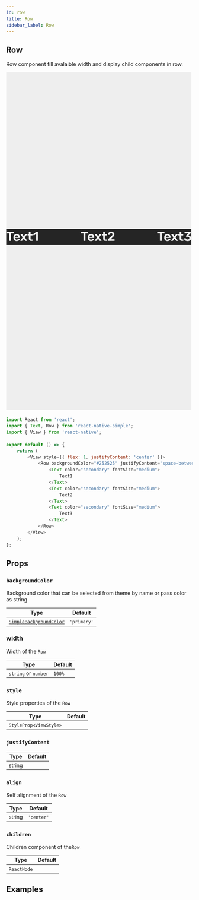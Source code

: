 ```yaml
---
id: row
title: Row
sidebar_label: Row
---
```


## Row

Row component fill avalaible width and display child components in row.

![Row](assets/component-row.jpg)

```js
import React from 'react';
import { Text, Row } from 'react-native-simple';
import { View } from 'react-native';

export default () => {
    return (
        <View style={{ flex: 1, justifyContent: 'center' }}>
            <Row backgroundColor="#252525" justifyContent="space-between">
                <Text color="secondary" fontSize="medium">
                    Text1
                </Text>
                <Text color="secondary" fontSize="medium">
                    Text2
                </Text>
                <Text color="secondary" fontSize="medium">
                    Text3
                </Text>
            </Row>
        </View>
    );
};
```

## Props

### `backgroundColor`

Background color that can be selected from theme by name or pass color as string

| Type                                                              | Default     |
| ----------------------------------------------------------------- | ----------- |
| [`SimpleBackgroundColor`](customization.md#simplebackgroundcolor) | `'primary'` |

### width

Width of the `Row`

| Type                 | Default |
| -------------------- | ------- |
| `string` or `number` | `100%`  |

### `style`

Style properties of the `Row`

| Type                   | Default |
| ---------------------- | ------- |
| `StyleProp<ViewStyle>` |         |

### `justifyContent`

| Type   | Default |
| ------ | ------- |
| string |         |

### `align`

Self alignment of the `Row`

| Type   | Default    |
| ------ | ---------- |
| string | `'center'` |

### `children`

Children component of the`Row`

| Type        | Default |
| ----------- | ------- |
| `ReactNode` |         |

## Examples
